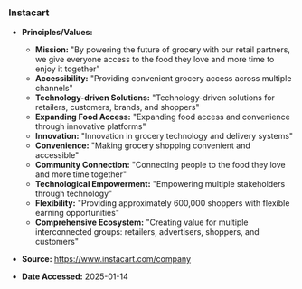 ### Instacart

- **Principles/Values:**
  - **Mission:** "By powering the future of grocery with our retail partners, we give everyone access to the food they love and more time to enjoy it together"
  - **Accessibility:** "Providing convenient grocery access across multiple channels"
  - **Technology-driven Solutions:** "Technology-driven solutions for retailers, customers, brands, and shoppers"
  - **Expanding Food Access:** "Expanding food access and convenience through innovative platforms"
  - **Innovation:** "Innovation in grocery technology and delivery systems"
  - **Convenience:** "Making grocery shopping convenient and accessible"
  - **Community Connection:** "Connecting people to the food they love and more time together"
  - **Technological Empowerment:** "Empowering multiple stakeholders through technology"
  - **Flexibility:** "Providing approximately 600,000 shoppers with flexible earning opportunities"
  - **Comprehensive Ecosystem:** "Creating value for multiple interconnected groups: retailers, advertisers, shoppers, and customers"

- **Source:** https://www.instacart.com/company
- **Date Accessed:** 2025-01-14